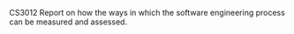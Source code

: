 CS3012 Report on how the ways in which the software engineering process can be measured and assessed.
